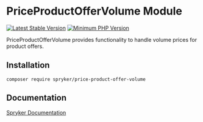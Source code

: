 # PriceProductOfferVolume Module
[![Latest Stable Version](https://poser.pugx.org/spryker/price-product-offer-volume/v/stable.svg)](https://packagist.org/packages/spryker/price-product-offer-volume)
[![Minimum PHP Version](https://img.shields.io/badge/php-%3E%3D%208.2-8892BF.svg)](https://php.net/)

PriceProductOfferVolume provides functionality to handle volume prices for product offers.

## Installation

```
composer require spryker/price-product-offer-volume
```

## Documentation

[Spryker Documentation](https://docs.spryker.com)
